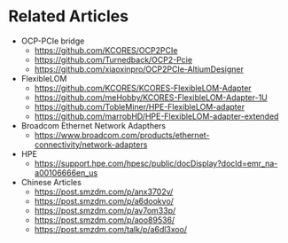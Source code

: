 # Related Articles

- OCP-PCIe bridge
  - <https://github.com/KCORES/OCP2PCIe>
  - <https://github.com/Turnedback/OCP2-Pcie>
  - <https://github.com/xiaoxinpro/OCP2PCIe-AltiumDesigner>
- FlexibleLOM
  - <https://github.com/KCORES/KCORES-FlexibleLOM-Adapter>
  - <https://github.com/meHobby/KCORES-FlexibleLOM-Adapter-1U>
  - <https://github.com/TobleMiner/HPE-FlexibleLOM-adapter>
  - <https://github.com/marrobHD/HPE-FlexibleLOM-adapter-extended>
- Broadcom Ethernet Network Adapthers
  - <https://www.broadcom.com/products/ethernet-connectivity/network-adapters>
- HPE
  - <https://support.hpe.com/hpesc/public/docDisplay?docId=emr_na-a00106666en_us>
- Chinese Articles
  - <https://post.smzdm.com/p/anx3702v/>
  - <https://post.smzdm.com/p/a6dookvo/>
  - <https://post.smzdm.com/p/av7om33p/>
  - <https://post.smzdm.com/p/aoo89536/>
  - <https://post.smzdm.com/talk/p/a6dl3xoo/>
